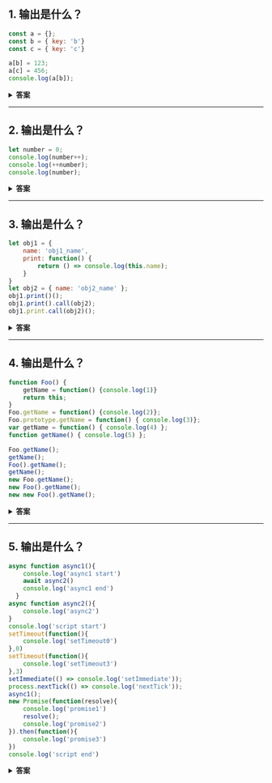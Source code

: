 ## 1. 输出是什么？
```js
const a = {};
const b = { key: 'b'}
const c = { key: 'c'}

a[b] = 123;
a[c] = 456;
console.log(a[b]);

```
<details><summary><b>答案</b></summary>
<p>

#### 答案：456

因为对象中的key只能是字符串，所以其他对象作为键值的时候会调用 `toString()`转换为字符串。a["[object Object]"] = 123, b["[object Object]"] = 456。a[b]实际上就是a["object Object"]，所以是456。如果要利用对象作为键值，用ES6的map就可以实现。

</p>
</details>

---

## 2. 输出是什么？

```js
let number = 0;
console.log(number++);
console.log(++number);
console.log(number);

```
<details><summary><b>答案</b></summary>
<p>

#### 答案：0 2 2

```js
var a = 42;
var b = a++;
a // 43
b // 42
```
a++首先返回变量a的当前值42（再将该值赋给b），然后将a的值加1

```js
var a = 42;
a++; // 42
a // 43

++a; // 44
a // 44
```
++在前面时，如++a，它的副作用（将a递增）产生在表达式返回结果值之前，而a++的副作用则产生在之后

> 参考《你不知道的JavaScript中卷》 5.1.2 《表达式的副作用》

</p>
</details>

---

## 3. 输出是什么？
```js
let obj1 = {
    name: 'obj1_name',
    print: function() {
        return () => console.log(this.name);
    }
}
let obj2 = { name: 'obj2_name' };
obj1.print()();
obj1.print().call(obj2);
obj1.print.call(obj2)();

```
<details><summary><b>答案</b></summary>
<p>

#### 答案： obj1_name, obj1_name, obj2_name

箭头函数的this指向问题，箭头函数的this指向的是声明箭头函数的时候外一层非箭头函数的 function，并且箭头函数一旦被声明this是无法被改变的，例如call,apply等都不能改变箭头函数的指向

</p>
</details>

---

## 4. 输出是什么？

```js
function Foo() {
    getName = function() {console.log(1)}
    return this;
}
Foo.getName = function() {console.log(2)};
Foo.prototype.getName = function() { console.log(3)};
var getName = function() { console.log(4) };
function getName() { console.log(5) };

Foo.getName();
getName();
Foo().getName();
getName();
new Foo.getName();
new Foo().getName();
new new Foo().getName();
```
<details><summary><b>答案</b></summary>
<p>

#### 答案： 2 2 1 1 2 3 3

```js
Foo.getName(); // 2
getName(); // 2
Foo().getName(); // 1 
getName(); // 1
new Foo.getName(); // 2
new Foo().getName(); //  3
new new Foo().getName(); // 3
```
> 注意：在浏览器中执行，因为涉及到window，node环境中全局变量为global

知识点：变量定位提升，this指向，运算符优先级，原型，继承，全局变量污染，对象属性及原型属性优先级等

#### 参考
- [记一道经典前端题](https://juejin.im/post/5c6cb5bae51d45012d068579)
- [一道被前端忽略的基础题，不信看你会几题](https://juejin.im/post/5c6a0fa451882562851b3cdd)


</p>
</details>

---

## 5. 输出是什么？

```js
async function async1(){
    console.log('async1 start')
    await async2()
    console.log('async1 end')
  }
async function async2(){
    console.log('async2')
}
console.log('script start')
setTimeout(function(){
    console.log('setTimeout0') 
},0)  
setTimeout(function(){
    console.log('setTimeout3') 
},3)  
setImmediate(() => console.log('setImmediate'));
process.nextTick(() => console.log('nextTick'));
async1();
new Promise(function(resolve){
    console.log('promise1')
    resolve();
    console.log('promise2')
}).then(function(){
    console.log('promise3')
})
console.log('script end')
```

<details><summary><b>答案</b></summary>
<p>

#### 答案: 
```
script start
async1 start
async2
promise1
promise2
script end

nextTick

async1 end
promise3
setTimeout0
setImmediate
setTimeout3
```

### 参考
- [用一道大厂面试题带你搞懂事件循环机制](https://segmentfault.com/a/1190000020159229)
### 举一反三
####   1. 输出是什么？
```js
async function async1() {
    console.log('async1 start');
    await async2();
    console.log('async1 end');
}
async function async2() {
    console.log('async2');
}
console.log('script start');
setTimeout(function () {
    console.log('setTimeout');
}, 0);
async1();
new Promise(function (resolve) {
    console.log('promise1');
    resolve();
}).then(function () {
    console.log('promise2');
});
console.log('script end');

```
<details><summary><b>答案</b></summary>
<p>

#### 答案： 

```js
script start
async1 start
async2
promise1
script end
async1 end
promise2
setTimeout

```

</p>
</details>

---

####  2. 输出是什么？

```js
async function async1() {
    console.log('async1 start');
    await async2();
    //更改如下：
    setTimeout(function() {
        console.log('setTimeout1')
    },0)
}
async function async2() {
    //更改如下：
    setTimeout(function() {
        console.log('setTimeout2')
    },0)
}
console.log('script start');

setTimeout(function() {
    console.log('setTimeout3');
}, 0)
async1();

new Promise(function(resolve) {
    console.log('promise1');
    resolve();
}).then(function() {
    console.log('promise2');
});
console.log('script end');
```

<details><summary><b>答案</b></summary>
<p>

#### 答案： 

```js
script start
async1 start
promise1
script end
promise2
setTimeout3
setTimeout2
setTimeout1

```

</p>
</details>
</p>
</details>